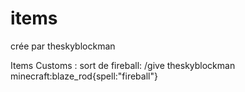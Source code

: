 # items

crée par theskyblockman

Items Customs :
  sort de fireball:
    /give theskyblockman minecraft:blaze_rod{spell:"fireball"}